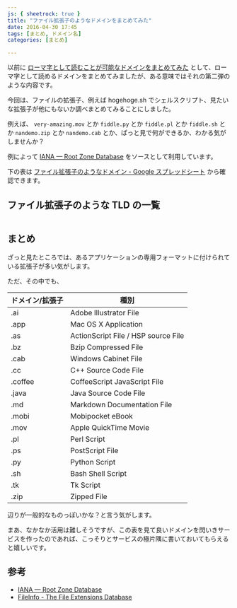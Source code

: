 ```yaml
---
js: { sheetrock: true }
title: "ファイル拡張子のようなドメインをまとめてみた"
date: 2016-04-30 17:45
tags: [まとめ, ドメイン名]
categories: [まとめ]

---
```


以前に [ローマ字として読むことが可能なドメインをまとめてみた](http://www.sharkpp.net/blog/2015/09/21/romaji-readable-domains.html) として、ローマ字として読めるドメインをまとめてみましたが、ある意味ではそれの第二弾のような内容です。

今回は、ファイルの拡張子、例えば hogehoge.sh でシェルスクリプト、見たいな拡張子が他にもないか調べまとめてみることにしました。

例えば、 `very-amazing.mov` とか `fiddle.py` とか `fiddle.pl` とか `fiddle.sh` とか `nandemo.zip` とか  `nandemo.cab` とか、ぱっと見で何ができるか、わかる気がしませんか？

例によって [IANA — Root Zone Database](http://www.iana.org/domains/root/db) をソースとして利用しています。

下の表は [ファイル拡張子のようなドメイン - Google スプレッドシート](https://docs.google.com/spreadsheets/d/164kFGy6G52qJ6xmqZ8oyxVwc5714mXoWYSohs23WZoo/edit?usp=sharing) から確認できます。

## ファイル拡張子のような TLD の一覧

<table class="table table-bordered table-hover table-condensed table-striped" data-sheetrock="https://docs.google.com/spreadsheets/d/164kFGy6G52qJ6xmqZ8oyxVwc5714mXoWYSohs23WZoo/edit#gid=0"></table>

## まとめ

ざっと見たところでは、あるアプリケーションの専用フォーマットに付けられている拡張子が多い気がします。

ただ、その中でも、

|ドメイン/拡張子|種別|
|-|-|
|.ai|Adobe Illustrator File|
|.app|Mac OS X Application|
|.as|ActionScript File / HSP source File|
|.bz|Bzip Compressed File|
|.cab|Windows Cabinet File|
|.cc|C++ Source Code File|
|.coffee|CoffeeScript JavaScript File|
|.java|Java Source Code File|
|.md|Markdown Documentation File|
|.mobi|Mobipocket eBook|
|.mov|Apple QuickTime Movie|
|.pl|Perl Script|
|.ps|PostScript File|
|.py|Python Script|
|.sh|Bash Shell Script|
|.tk|Tk Script|
|.zip|Zipped File|

辺りが一般的なものっぽいかな？と言う気がします。

まあ、なかなか活用は難しそうですが、この表を見て良いドメインを閃いきサービスを作ったのであれば、こっそりとサービスの極片隅に書いておいてもらえると嬉しいです。

## 参考

* [IANA — Root Zone Database](http://www.iana.org/domains/root/db)
* [FileInfo - The File Extensions Database](http://fileinfo.com/)
